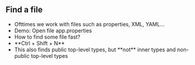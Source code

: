 ##  Find a file

- Ofttimes we work with files such as properties, XML, YAML...
- <!-- .element: class="fragment" --> Demo: Open file app.properties
- <!-- .element: class="fragment" --> How to find some file fast?
- <!-- .element: class="fragment" --> **Ctrl + Shift + N**
- <!-- .element: class="fragment" --> This also finds public top-level types, but **not** inner types and non-public top-level types
